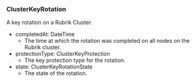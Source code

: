 ### ClusterKeyRotation
A key rotation on a Rubrik Cluster.

- completedAt: DateTime
  - The time at which the rotation was completed on all nodes on the Rubrik cluster.
- protectionType: ClusterKeyProtection
  - The key protection type for the rotation.
- state: ClusterKeyRotationState
  - The state of the rotation.
